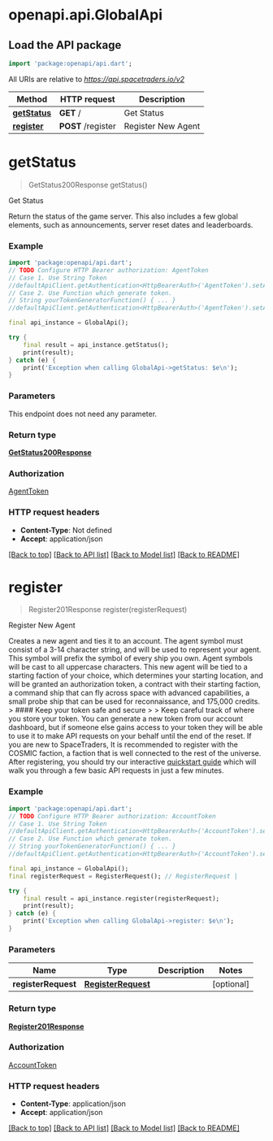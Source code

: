 # openapi.api.GlobalApi

## Load the API package
```dart
import 'package:openapi/api.dart';
```

All URIs are relative to *https://api.spacetraders.io/v2*

Method | HTTP request | Description
------------- | ------------- | -------------
[**getStatus**](GlobalApi.md#getstatus) | **GET** / | Get Status
[**register**](GlobalApi.md#register) | **POST** /register | Register New Agent


# **getStatus**
> GetStatus200Response getStatus()

Get Status

Return the status of the game server. This also includes a few global elements, such as announcements, server reset dates and leaderboards.

### Example
```dart
import 'package:openapi/api.dart';
// TODO Configure HTTP Bearer authorization: AgentToken
// Case 1. Use String Token
//defaultApiClient.getAuthentication<HttpBearerAuth>('AgentToken').setAccessToken('YOUR_ACCESS_TOKEN');
// Case 2. Use Function which generate token.
// String yourTokenGeneratorFunction() { ... }
//defaultApiClient.getAuthentication<HttpBearerAuth>('AgentToken').setAccessToken(yourTokenGeneratorFunction);

final api_instance = GlobalApi();

try {
    final result = api_instance.getStatus();
    print(result);
} catch (e) {
    print('Exception when calling GlobalApi->getStatus: $e\n');
}
```

### Parameters
This endpoint does not need any parameter.

### Return type

[**GetStatus200Response**](GetStatus200Response.md)

### Authorization

[AgentToken](../README.md#AgentToken)

### HTTP request headers

 - **Content-Type**: Not defined
 - **Accept**: application/json

[[Back to top]](#) [[Back to API list]](../README.md#documentation-for-api-endpoints) [[Back to Model list]](../README.md#documentation-for-models) [[Back to README]](../README.md)

# **register**
> Register201Response register(registerRequest)

Register New Agent

Creates a new agent and ties it to an account.  The agent symbol must consist of a 3-14 character string, and will be used to represent your agent. This symbol will prefix the symbol of every ship you own. Agent symbols will be cast to all uppercase characters.  This new agent will be tied to a starting faction of your choice, which determines your starting location, and will be granted an authorization token, a contract with their starting faction, a command ship that can fly across space with advanced capabilities, a small probe ship that can be used for reconnaissance, and 175,000 credits.  > #### Keep your token safe and secure > > Keep careful track of where you store your token. You can generate a new token from our account dashboard, but if someone else gains access to your token they will be able to use it to make API requests on your behalf until the end of the reset.  If you are new to SpaceTraders, It is recommended to register with the COSMIC faction, a faction that is well connected to the rest of the universe. After registering, you should try our interactive [quickstart guide](https://docs.spacetraders.io/quickstart/new-game) which will walk you through a few basic API requests in just a few minutes.

### Example
```dart
import 'package:openapi/api.dart';
// TODO Configure HTTP Bearer authorization: AccountToken
// Case 1. Use String Token
//defaultApiClient.getAuthentication<HttpBearerAuth>('AccountToken').setAccessToken('YOUR_ACCESS_TOKEN');
// Case 2. Use Function which generate token.
// String yourTokenGeneratorFunction() { ... }
//defaultApiClient.getAuthentication<HttpBearerAuth>('AccountToken').setAccessToken(yourTokenGeneratorFunction);

final api_instance = GlobalApi();
final registerRequest = RegisterRequest(); // RegisterRequest | 

try {
    final result = api_instance.register(registerRequest);
    print(result);
} catch (e) {
    print('Exception when calling GlobalApi->register: $e\n');
}
```

### Parameters

Name | Type | Description  | Notes
------------- | ------------- | ------------- | -------------
 **registerRequest** | [**RegisterRequest**](RegisterRequest.md)|  | [optional] 

### Return type

[**Register201Response**](Register201Response.md)

### Authorization

[AccountToken](../README.md#AccountToken)

### HTTP request headers

 - **Content-Type**: application/json
 - **Accept**: application/json

[[Back to top]](#) [[Back to API list]](../README.md#documentation-for-api-endpoints) [[Back to Model list]](../README.md#documentation-for-models) [[Back to README]](../README.md)

